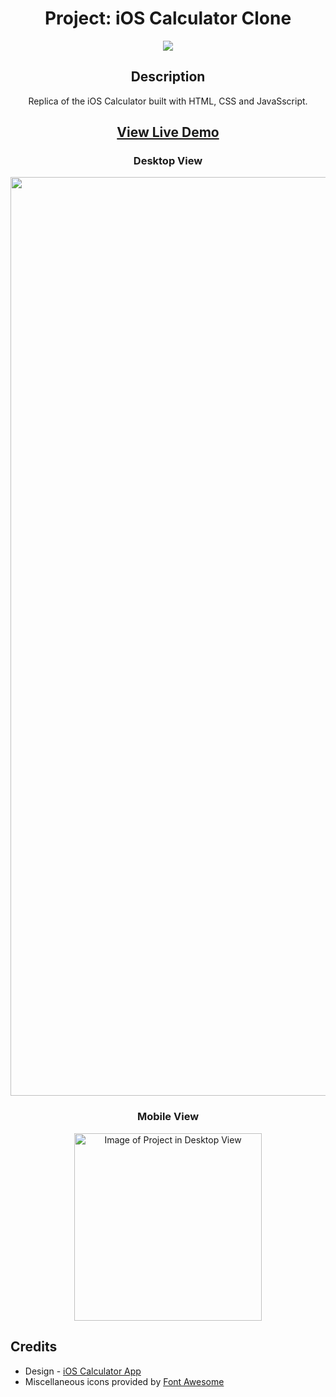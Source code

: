 <div align=center>
  <h1>Project: iOS Calculator Clone</h1>
  <a href="https://skillicons.dev">
    <img src="https://skillicons.dev/icons?i=html,css,js" />
  </a>
  <h2>Description</h2>
  <p>Replica of the iOS Calculator built with HTML, CSS and JavaSscript.</p>
</div>

<div align=center>
  <h2><a href="https://mikesono.github.io/ios-calculator/"><strong>View Live Demo</strong></a></h2>
  <h3>Desktop View</h3>
<img width="1470" alt="Image of Project in Desktop View" src="https://user-images.githubusercontent.com/109072086/199268917-a666d0e3-40a2-4919-9c89-24b89d60db4d.png">
  <h3>Mobile View</h3>
  <img width="300" alt="Image of Project in Desktop View" src="https://user-images.githubusercontent.com/109072086/199269290-f98bf086-a2ba-48a4-b983-cc1ffd89d1a6.png">
</div>

## Credits
- Design - [iOS Calculator App](https://apps.apple.com/us/app/calculator/id1069511488)
- Miscellaneous icons provided by [Font Awesome](https://fontawesome.com/)
 

